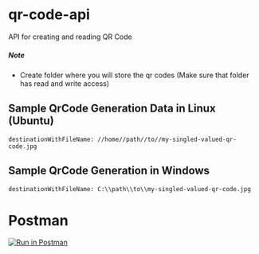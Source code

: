 # qr-code-api
API for creating and reading QR Code

##### Note
- Create folder where you will store the qr codes (Make sure that folder has read and write access)

## Sample QrCode Generation Data in Linux (Ubuntu) 
```
destinationWithFileName: //home//path//to//my-singled-valued-qr-code.jpg
```

## Sample QrCode Generation in Windows
```
destinationWithFileName: C:\\path\\to\\my-singled-valued-qr-code.jpg
```
# Postman
[![Run in Postman](https://run.pstmn.io/button.svg)](https://app.getpostman.com/run-collection/26932885-f1a5f28f-d3e8-4014-9f4b-71d96e99f920?action=collection%2Ffork&source=rip_markdown&collection-url=entityId%3D26932885-f1a5f28f-d3e8-4014-9f4b-71d96e99f920%26entityType%3Dcollection%26workspaceId%3D28603b1f-569b-406a-a966-85be190a9f4d)

